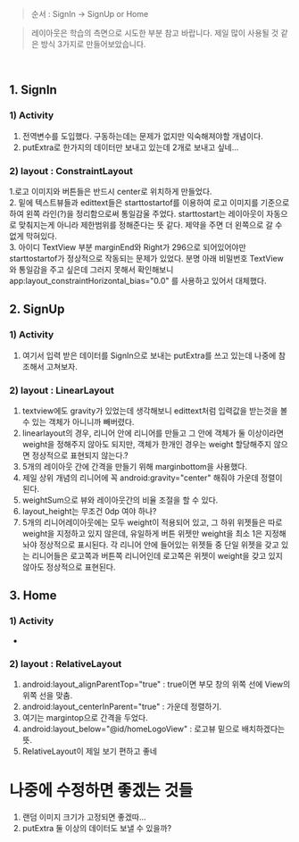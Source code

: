 > 순서 : SignIn -> SignUp or Home<br>

> 레이아웃은 학습의 측면으로 시도한 부분 참고 바랍니다. 제일 많이 사용될 것 같은 방식 3가지로 만들어보았습니다.
<br>

## 1. SignIn<br>

### 1) Activity<br>
1. 전역변수를 도입했다. 구동하는데는 문제가 없지만 익숙해져야할 개념이다.
2. putExtra로 한가지의 데이터만 보내고 있는데 2개로 보내고 싶네...

### 2) layout : ConstraintLayout<br>
1.로고 이미지와 버튼들은 반드시 center로 위치하게 만들었다.<br>
2. 밑에 텍스트뷰들과 edittext들은 starttostartof를 이용하여 로고 이미지를 기준으로 하여 왼쪽 라인(?)을 정리함으로써 통일감울 주었다. starttostart는 레이아웃이 자동으로 맞춰지는게 아니라 제한범위를 정해준다는 뜻 같다. 제약을 주면 더 왼쪽으로 갈 수 없게 막혀있다.<br>
3. 아이디 TextView 부분 marginEnd와 Right가 296으로 되어있어야만 starttostartof가 정상적으로 작동되는 문제가 있었다. 분명 아래 비밀번호 TextView와 통일감을 주고 싶은데 그러지 못해서 확인해보니 app:layout_constraintHorizontal_bias="0.0" 를 사용하고 있어서 대체했다.<br>

## 2. SignUp<br>

### 1) Activity<br>
1. 여기서 입력 받은 데이터를 SignIn으로 보내는 putExtra를 쓰고 있는데 나중에 참조해서 고쳐보자.

### 2) layout : LinearLayout<br>
1. textview에도 gravity가 있었는데 생각해보니 edittext처럼 입력값을 받는것을 볼 수 있는 객체가 아니니까 빼버렸다.<br>
2. linearlayout의 경우, 리니어 안에 리니어를 만들고 그 안에 객체가 둘 이상이라면 weight을 정해주지 않아도 되지만, 객체가 한개인 경우는 weight 할당해주지 않으면 정상적으로 표현되지 않는다.?<br>
3. 5개의 레이아웃 간에 간격을 만들기 위해 marginbottom을 사용했다.<br>
4. 제일 상위 개념의 리니어에 꼭 android:gravity="center" 해줘야 가운데 정렬이 된다.<br>
5. weightSum으로 뷰와 레이아웃간의 비율 조절을 할 수 있다.<br>
6. layout_height는 무조건 0dp 여야 하나?<br>
7. 5개의 리니어레이아웃에는 모두 weight이 적용되어 있고, 그 하위 위젯들은 따로 weight을 지정하고 있지 않은데, 유일하게 버튼 위젯만 weight을 최소 1은 지정해놔야 정상적으로 표시된다. 각 리니어 안에 들어있는 위젯들 중 단일 위젯을 갖고 있는 리니어들은 로고쪽과 버튼쪽 리니어인데 로고쪽은 위젯이 weight을 갖고 있지 않아도 정상적으로 표현된다.<br>

## 3. Home<br>

### 1) Activity<br>
-

### 2) layout : RelativeLayout<br>
1. android:layout_alignParentTop="true" : true이면 부모 창의 위쪽 선에 View의 위쪽 선을 맞춤.<br>
2. android:layout_centerInParent="true" : 가운데 정렬하기.<br>
3. 여기는 margintop으로 간격을 두었다.
4. android:layout_below="@id/homeLogoView" : 로고뷰 밑으로 배치하겠다는 뜻.
5. RelativeLayout이 제일 보기 편하고 좋네


# 나중에 수정하면 좋겠는 것들
1. 랜덤 이미지 크기가 고정되면 좋겠따...
2. putExtra 둘 이상의 데이터도 보낼 수 있을까?



